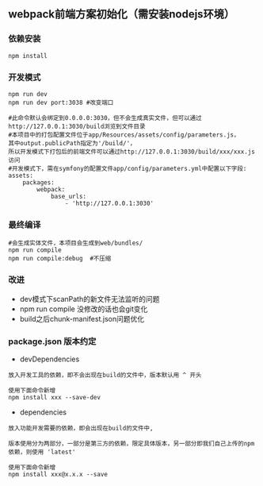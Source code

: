 ## webpack前端方案初始化（需安装nodejs环境）

### 依赖安装

```
npm install
```

### 开发模式

```
npm run dev
npm run dev port:3038 #改变端口
```

```
#此命令默认会绑定到0.0.0.0:3030，但不会生成真实文件，但可以通过http://127.0.0.1:3030/build浏览到文件目录
#本项目中的打包配置文件位于app/Resources/assets/config/parameters.js，
其中output.publicPath指定为'/build/'，
所以开发模式下打包后的前端文件可以通过http://127.0.0.1:3030/build/xxx/xxx.js访问
#开发模式下，需在symfony的配置文件app/config/parameters.yml中配置以下字段:
assets:
    packages:
        webpack:
            base_urls:
                - 'http://127.0.0.1:3030'
```

### 最终编译

```
#会生成实体文件，本项目会生成到web/bundles/
npm run compile
npm run compile:debug  #不压缩
```

### 改进
* dev模式下scanPath的新文件无法监听的问题
* npm run compile 没修改的话也会git变化
* build之后chunk-manifest.json问题优化


### package.json 版本约定

* devDependencies 

```
放入开发工具的依赖，即不会出现在build的文件中，版本默认用 ^ 开头

使用下面命令新增
npm install xxx --save-dev 
```

* dependencies 

```
放入功能开发需要的依赖，即会出现在build的文件中,

版本使用分为两部分，一部分是第三方的依赖，限定具体版本，另一部分即我们自己上传的npm依赖，则使用 'latest'

使用下面命令新增
npm install xxx@x.x.x --save
``` 
